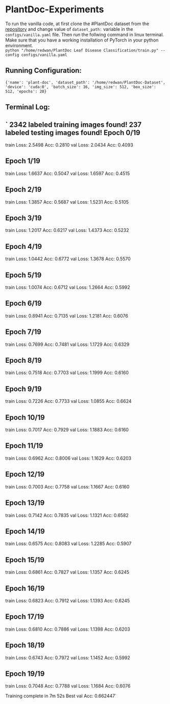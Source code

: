 # PlantDoc-Experiments
To run the vanilla code, at first clone the #PlantDoc dataset from the [repository](https://github.com/pratikkayal/PlantDoc-Dataset) and change value of `dataset_path:` variable in the `configs/vanilla.yaml` file. Then run the follwing command in linux terminal. Make sure that you have a working installation of PyTorch in your python environment.  
`python "/home/redwan/PlantDoc Leaf Disease Classification/train.py" --config configs/vanilla.yaml`



## Running Configuration:
`{'name': 'plant-doc', 'dataset_path': '/home/redwan/PlantDoc-Dataset', 'device': 'cuda:0', 'batch_size': 16, 'img_size': 512, 'box_size': 512, 'epochs': 20}`
## Terminal Log: 
`
2342 labeled training images found!
237 labeled testing images found!
Epoch 0/19
----------
train Loss: 2.5498 Acc: 0.2810
val Loss: 2.0434 Acc: 0.4093

Epoch 1/19
----------
train Loss: 1.6637 Acc: 0.5047
val Loss: 1.6597 Acc: 0.4515

Epoch 2/19
----------
train Loss: 1.3857 Acc: 0.5687
val Loss: 1.5231 Acc: 0.5105

Epoch 3/19
----------
train Loss: 1.2017 Acc: 0.6217
val Loss: 1.4373 Acc: 0.5232

Epoch 4/19
----------
train Loss: 1.0442 Acc: 0.6772
val Loss: 1.3678 Acc: 0.5570

Epoch 5/19
----------
train Loss: 1.0074 Acc: 0.6712
val Loss: 1.2664 Acc: 0.5992

Epoch 6/19
----------
train Loss: 0.8941 Acc: 0.7135
val Loss: 1.2181 Acc: 0.6076

Epoch 7/19
----------
train Loss: 0.7699 Acc: 0.7481
val Loss: 1.1729 Acc: 0.6329

Epoch 8/19
----------
train Loss: 0.7518 Acc: 0.7703
val Loss: 1.1999 Acc: 0.6160

Epoch 9/19
----------
train Loss: 0.7226 Acc: 0.7733
val Loss: 1.0855 Acc: 0.6624

Epoch 10/19
----------
train Loss: 0.7017 Acc: 0.7929
val Loss: 1.1883 Acc: 0.6160

Epoch 11/19
----------
train Loss: 0.6962 Acc: 0.8006
val Loss: 1.1629 Acc: 0.6203

Epoch 12/19
----------
train Loss: 0.7003 Acc: 0.7758
val Loss: 1.1667 Acc: 0.6160

Epoch 13/19
----------
train Loss: 0.7142 Acc: 0.7835
val Loss: 1.1321 Acc: 0.6582

Epoch 14/19
----------
train Loss: 0.6575 Acc: 0.8083
val Loss: 1.2285 Acc: 0.5907

Epoch 15/19
----------
train Loss: 0.6861 Acc: 0.7827
val Loss: 1.1357 Acc: 0.6245

Epoch 16/19
----------
train Loss: 0.6823 Acc: 0.7912
val Loss: 1.1393 Acc: 0.6245

Epoch 17/19
----------
train Loss: 0.6810 Acc: 0.7886
val Loss: 1.1398 Acc: 0.6203

Epoch 18/19
----------
train Loss: 0.6743 Acc: 0.7972
val Loss: 1.1452 Acc: 0.5992

Epoch 19/19
----------
train Loss: 0.7048 Acc: 0.7788
val Loss: 1.1684 Acc: 0.6076

Training complete in 7m 52s
Best val Acc: 0.662447`
